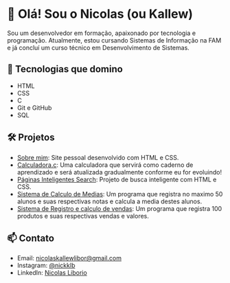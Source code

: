 # 👋 Olá! Sou o Nicolas (ou Kallew)

Sou um desenvolvedor em formação, apaixonado por tecnologia e programação. Atualmente, estou cursando Sistemas de Informação na FAM e já concluí um curso técnico em Desenvolvimento de Sistemas.

## 🚀 Tecnologias que domino

- HTML
- CSS
- C
- Git e GitHub
- SQL

## 🛠️ Projetos

- [Sobre mim](https://kallew123.github.io/Sobre-mim/): Site pessoal desenvolvido com HTML e CSS.
- [Calculadora.c](https://github.com/kallew123/Calculadora.c): Uma calculadora que servirá como caderno de aprendizado e será atualizada gradualmente conforme eu for evoluindo!
- [Páginas Inteligentes Search](https://kallew123.github.io/Google/): Projeto de busca inteligente com HTML e CSS.
- [Sistema de Calculo de Medias](https://github.com/kallew123/Sistema-de-Calculo-de-Medias): Um programa que registra no maximo 50 alunos e suas respectivas notas e calcula a media destes alunos.
- [Sistema de Registro e calculo de vendas](https://github.com/kallew123/Sistema-de-Registro-e-Calculo-de-Vendas): Um programa que registra 100 produtos e suas respectivas vendas e valores.

## 📫 Contato

- Email: nicolaskallewlibor@gmail.com
- Instagram: [@nickklb](https://www.instagram.com/nickklb/)
- LinkedIn: [Nicolas Liborio](https://www.linkedin.com/in/nicolas-liborio/)

